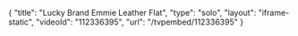 {
    "title": "Lucky Brand Emmie Leather Flat",
    "type": "solo",
    "layout": "iframe-static",
    "videoId": "112336395",
    "url": "\/tvpembed\/112336395"
}